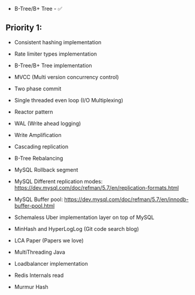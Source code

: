 - B-Tree/B+ Tree - ✅

## Priority 1:
- Consistent hashing implementation
- Rate limiter types implementation
- B-Tree/B+ Tree implementation


- MVCC (Multi version concurrency control)
- Two phase commit
- Single threaded even loop (I/O Multiplexing)
- Reactor pattern
- WAL (Write ahead logging)
- Write Amplification
- Cascading replication
- B-Tree Rebalancing
- MySQL Rollback segment
- MySQL Different replication modes: https://dev.mysql.com/doc/refman/5.7/en/replication-formats.html
- MySQL Buffer pool: https://dev.mysql.com/doc/refman/5.7/en/innodb-buffer-pool.html
- Schemaless Uber implementation layer on top of MySQL
- MinHash and HyperLogLog (Git code search blog)
- LCA Paper (Papers we love)
- MultiThreading Java
- Loadbalancer implementation
- Redis Internals read
- Murmur Hash